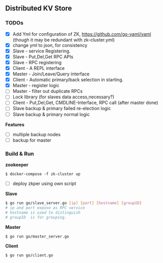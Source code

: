 ##  Distributed KV Store

### TODOs

- [x] Add Yml for configuration of ZK, https://github.com/go-yaml/yaml (though it may be redundant with zk-cluster.yml)
- [x] change yml to json, for consistency
- [x] Slave - service Registering.
- [x] Slave - Put,Del,Get RPC APIs
- [X] Slave - RPC registering
- [x] Client - A REPL interface
- [x] Master - Join/Leave/Query interface
- [x] Client - Automatic primary/back selection in starting.
- [x] Master - register logic
- [ ] Master - filter out duplicate RPCs
- [ ] Lock library (for slaves data access,necessary?)
- [ ] Client - Put,Del,Get, CMDLINE-Interface, RPC call (after master done)
- [ ] Slave backup & primary failed re-election logic
- [ ] Slave backup & primary normal logic

**Features**
- [ ] multiple backup nodes
- [ ] backup for master

### Build & Run

**zookeeper** 

```shell
$ docker-compose -f zk-cluster up
```

- [ ] deploy zkper using own script

**Slave**

```bash
$ go run go/slave_server.go [ip] [port] [hostname] [groupID]
# ip and port expose as RPC service
# hostname is used to distinguish
# groupID  is for grouping.
```

**Master**

```
$ go run go/master_server.go
```

**Client** 

```
$ go run go/client.go
```

